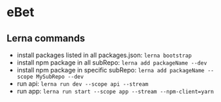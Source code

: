 # eBet

## Lerna commands

- install packages listed in all packages.json: `lerna bootstrap`
- install npm package in all subRepo: `lerna add packageName --dev`
- install npm package in specific subRepo: `lerna add packageName --scope MySubRepo --dev`
- run api: `lerna run dev --scope api --stream`
- run app: `lerna run start --scope app --stream --npm-client=yarn`

